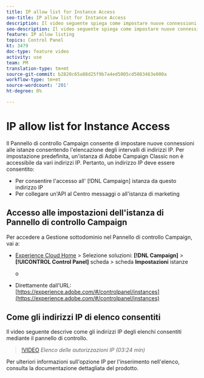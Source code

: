 ```yaml
---
title: IP allow list for Instance Access
seo-title: IP allow list for Instance Access
description: Il video seguente spiega come impostare nuove connessioni alle istanze consentendo l'elencazione degli intervalli di indirizzi IP.
seo-description: Il video seguente spiega come impostare nuove connessioni alle istanze consentendo l'elencazione degli intervalli di indirizzi IP.
feature: IP allow listing
topics: Control Panel
kt: 3479
doc-type: feature video
activity: use
team: PM
translation-type: tm+mt
source-git-commit: b2820c65a88d25f9b7a4ed5005cd5083463e000a
workflow-type: tm+mt
source-wordcount: '201'
ht-degree: 0%

---
```



# IP allow list for Instance Access

Il Pannello di controllo Campaign consente di impostare nuove connessioni alle istanze consentendo l&#39;elencazione degli intervalli di indirizzi IP. Per impostazione predefinita, un&#39;istanza di Adobe Campaign Classic  non è accessibile da vari indirizzi IP. Pertanto, un indirizzo IP deve essere consentito:

* Per consentire l&#39;accesso all&#39; [!DNL Campaign] istanza da questo indirizzo IP
* Per collegare un&#39;API al Centro messaggi o all&#39;istanza di marketing

## Accesso alle impostazioni dell&#39;istanza di Pannello di controllo Campaign

Per accedere a Gestione sottodominio nel Pannello di controllo Campaign, vai a:

* [Experience Cloud Home](https://experience.adobe.com/#/home) > Selezione soluzioni: **[!DNL Campaign]** > **[!UICONTROL Control Panel]** scheda > scheda **Impostazioni** istanze

   o
* Direttamente dall’URL: [https://experience.adobe.com/#/controlpanel/instances](https://experience.adobe.com/#/controlpanel/instances)

## Come  gli indirizzi IP di elenco consentiti

Il video seguente descrive come  gli indirizzi IP degli elenchi consentiti mediante il pannello di controllo.

>[!VIDEO](https://video.tv.adobe.com/v/28726?quality=12)
*Elenco delle autorizzazioni IP (03:24 min)*

Per ulteriori informazioni sull&#39;opzione IP per l&#39;inserimento nell&#39;elenco, consulta la documentazione [](https://helpx.adobe.com/campaign/kb/control-panel-instance-settings.html)dettagliata del prodotto.
